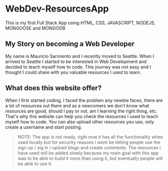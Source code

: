 # WebDev-ResourcesApp
This is my first Full Stack App using HTML, CSS, JAVASCRIPT, NODEJS, MONGOOSE and MONGODB

## My Story on becoming a Web Developer
My name is Mauricio Sarmiento and I recently moved to Seattle. When I arrived to Seattle I started to be interested in Web Development and decided to teach myself how to code. This journey was not easy and I thought I could share with you valuable resources I used to learn.

## What does this website offer?
When I first started coding, I faced the problem any newbie faces, there are a lot of resources out there and as a newcomers we don't know what resources are good, should I pay or not, am I learning the right thing, etc. That's why this website can help you check the resources I used to teach myself how to code. You can also upload other resources you use, only create a username and start posting.

> NOTE: 
  > The app is not ready, right now it has all the functionality when used locally but for security reasons i wont be letting people use the sign up / sig in / upload blogs and create comments. The resources I have used will be added slowly because my main goal with this app was to be able to build it more than using it, but eventually people will be able to use it. 
